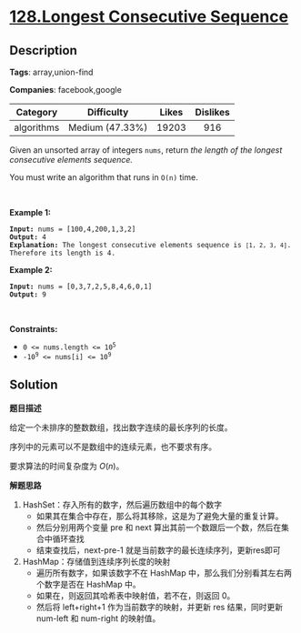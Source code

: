 # [128.Longest Consecutive Sequence](https://leetcode.com/problems/longest-consecutive-sequence/description/)

## Description

**Tags**: array,union-find

**Companies**: facebook,google

|  Category  |   Difficulty    | Likes | Dislikes |
| :--------: | :-------------: | :---: | :------: |
| algorithms | Medium (47.33%) | 19203 |   916    |

<p>Given an unsorted array of integers <code>nums</code>, return <em>the length of the longest consecutive elements sequence.</em></p>
<p>You must write an algorithm that runs in&nbsp;<code>O(n)</code>&nbsp;time.</p>
<p>&nbsp;</p>
<p><strong class="example">Example 1:</strong></p>
<pre><code><strong>Input:</strong> nums = [100,4,200,1,3,2]
<strong>Output:</strong> 4
<strong>Explanation:</strong> The longest consecutive elements sequence is <code>[1, 2, 3, 4]</code>. Therefore its length is 4.</code></pre>
<p><strong class="example">Example 2:</strong></p>
<pre><code><strong>Input:</strong> nums = [0,3,7,2,5,8,4,6,0,1]
<strong>Output:</strong> 9</code></pre>
<p>&nbsp;</p>
<p><strong>Constraints:</strong></p>
<ul>
  <li><code>0 &lt;= nums.length &lt;= 10<sup>5</sup></code></li>
  <li><code>-10<sup>9</sup> &lt;= nums[i] &lt;= 10<sup>9</sup></code></li>
</ul>

## Solution

**题目描述**

给定一个未排序的整数数组，找出数字连续的最长序列的长度。

序列中的元素可以不是数组中的连续元素，也不要求有序。

要求算法的时间复杂度为 $O(n)$。

**解题思路**

1. HashSet：存入所有的数字，然后遍历数组中的每个数字
   - 如果其在集合中存在，那么将其移除，这是为了避免大量的重复计算。
   - 然后分别用两个变量 pre 和 next 算出其前一个数跟后一个数，然后在集合中循环查找
   - 结束查找后，next-pre-1 就是当前数字的最长连续序列，更新res即可
2. HashMap：存储值到连续序列长度的映射
   - 遍历所有数字，如果该数字不在 HashMap 中，那么我们分别看其左右两个数字是否在 HashMap 中。
   - 如果在，则返回其哈希表中映射值，若不在，则返回 0。
   - 然后将 left+right+1 作为当前数字的映射，并更新 res 结果，同时更新 num-left 和 num-right 的映射值。

